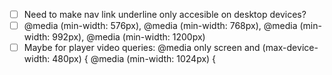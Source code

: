 - [ ] Need to make nav link underline only accesible on desktop devices?
- [ ]  @media (min-width: 576px), @media (min-width: 768px), @media (min-width: 992px), @media (min-width: 1200px) 
- [ ] Maybe for player video queries: @media only screen and (max-device-width: 480px) { @media (min-width: 1024px) {
